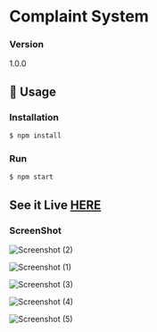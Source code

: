 # Complaint System

### Version
1.0.0

## 📝 Usage

### Installation

```sh
$ npm install
```

### Run

```sh
$ npm start
```

## See it Live [HERE](http://complaint-system.herokuapp.com/)

### ScreenShot

![Screenshot (2)](https://user-images.githubusercontent.com/34777376/56275958-520d6200-611f-11e9-9e65-d4566940425d.png)

![Screenshot (1)](https://user-images.githubusercontent.com/34777376/56276083-84b75a80-611f-11e9-8bbd-895feb274a10.png)

![Screenshot (3)](https://user-images.githubusercontent.com/34777376/56276092-8719b480-611f-11e9-932c-bde83b132c2b.png)

![Screenshot (4)](https://user-images.githubusercontent.com/34777376/56276133-9993ee00-611f-11e9-8922-ecb7ffe6af87.png)

![Screenshot (5)](https://user-images.githubusercontent.com/34777376/56276144-9ef13880-611f-11e9-92e5-1a1a26b82967.png)
